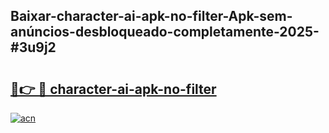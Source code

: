 ## Baixar-character-ai-apk-no-filter-Apk-sem-anúncios-desbloqueado-completamente-2025-#3u9j2

# <h2><a href="https://ainizakaria.my?title=character-ai-apk-no-filter&ref=22M">🔗👉 🔴 character-ai-apk-no-filter</a></h2>

[![acn](https://github.com/user-attachments/assets/0f9c940e-d8b0-45ae-aac7-cd30a18b3e1c)](https://ainizakaria.my?title=character-ai-apk-no-filter&ref=22M)

